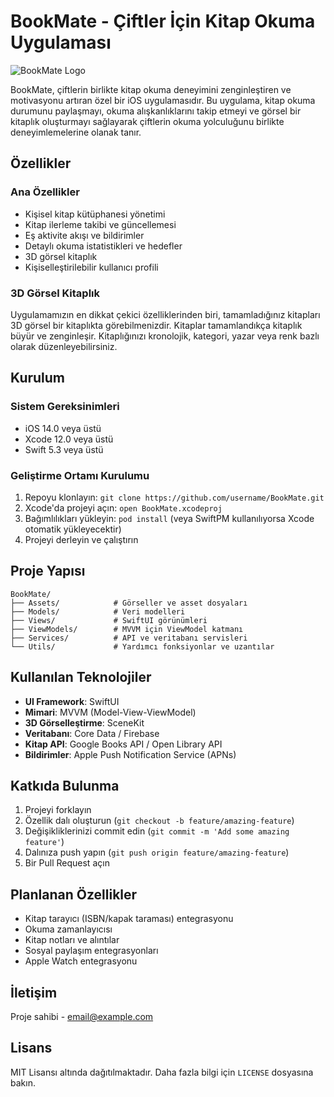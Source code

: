 # BookMate - Çiftler İçin Kitap Okuma Uygulaması

![BookMate Logo](https://api.placeholder.com/400/150?text=BookMate)

BookMate, çiftlerin birlikte kitap okuma deneyimini zenginleştiren ve motivasyonu artıran özel bir iOS uygulamasıdır. Bu uygulama, kitap okuma durumunu paylaşmayı, okuma alışkanlıklarını takip etmeyi ve görsel bir kitaplık oluşturmayı sağlayarak çiftlerin okuma yolculuğunu birlikte deneyimlemelerine olanak tanır.

## Özellikler

### Ana Özellikler
- Kişisel kitap kütüphanesi yönetimi
- Kitap ilerleme takibi ve güncellemesi
- Eş aktivite akışı ve bildirimler
- Detaylı okuma istatistikleri ve hedefler
- 3D görsel kitaplık
- Kişiselleştirilebilir kullanıcı profili

### 3D Görsel Kitaplık
Uygulamamızın en dikkat çekici özelliklerinden biri, tamamladığınız kitapları 3D görsel bir kitaplıkta görebilmenizdir. Kitaplar tamamlandıkça kitaplık büyür ve zenginleşir. Kitaplığınızı kronolojik, kategori, yazar veya renk bazlı olarak düzenleyebilirsiniz.

## Kurulum

### Sistem Gereksinimleri
- iOS 14.0 veya üstü
- Xcode 12.0 veya üstü
- Swift 5.3 veya üstü

### Geliştirme Ortamı Kurulumu
1. Repoyu klonlayın: `git clone https://github.com/username/BookMate.git`
2. Xcode'da projeyi açın: `open BookMate.xcodeproj`
3. Bağımlılıkları yükleyin: `pod install` (veya SwiftPM kullanılıyorsa Xcode otomatik yükleyecektir)
4. Projeyi derleyin ve çalıştırın

## Proje Yapısı

```
BookMate/
├── Assets/            # Görseller ve asset dosyaları
├── Models/            # Veri modelleri
├── Views/             # SwiftUI görünümleri
├── ViewModels/        # MVVM için ViewModel katmanı
├── Services/          # API ve veritabanı servisleri
└── Utils/             # Yardımcı fonksiyonlar ve uzantılar
```

## Kullanılan Teknolojiler

- **UI Framework**: SwiftUI
- **Mimari**: MVVM (Model-View-ViewModel)
- **3D Görselleştirme**: SceneKit
- **Veritabanı**: Core Data / Firebase
- **Kitap API**: Google Books API / Open Library API
- **Bildirimler**: Apple Push Notification Service (APNs)

## Katkıda Bulunma

1. Projeyi forklayın
2. Özellik dalı oluşturun (`git checkout -b feature/amazing-feature`)
3. Değişikliklerinizi commit edin (`git commit -m 'Add some amazing feature'`)
4. Dalınıza push yapın (`git push origin feature/amazing-feature`)
5. Bir Pull Request açın

## Planlanan Özellikler

- Kitap tarayıcı (ISBN/kapak taraması) entegrasyonu
- Okuma zamanlayıcısı
- Kitap notları ve alıntılar
- Sosyal paylaşım entegrasyonları
- Apple Watch entegrasyonu

## İletişim

Proje sahibi - [email@example.com](mailto:email@example.com)

## Lisans

MIT Lisansı altında dağıtılmaktadır. Daha fazla bilgi için `LICENSE` dosyasına bakın. 